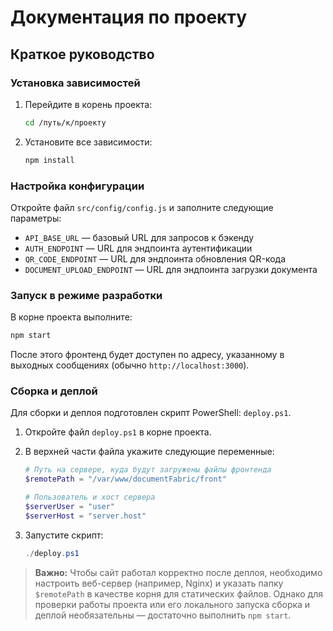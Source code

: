 # Документация по проекту

## Краткое руководство

### Установка зависимостей

1. Перейдите в корень проекта:

   ```bash
   cd /путь/к/проекту
   ```
2. Установите все зависимости:

   ```bash
   npm install
   ```

### Настройка конфигурации

Откройте файл `src/config/config.js` и заполните следующие параметры:

* `API_BASE_URL` — базовый URL для запросов к бэкенду
* `AUTH_ENDPOINT` — URL для эндпоинта аутентификации
* `QR_CODE_ENDPOINT` — URL для эндпоинта обновления QR-кода
* `DOCUMENT_UPLOAD_ENDPOINT` — URL для эндпоинта загрузки документа

### Запуск в режиме разработки

В корне проекта выполните:

```bash
npm start
```

После этого фронтенд будет доступен по адресу, указанному в выходных сообщениях (обычно `http://localhost:3000`).

### Сборка и деплой

Для сборки и деплоя подготовлен скрипт PowerShell: `deploy.ps1`.

1. Откройте файл `deploy.ps1` в корне проекта.
2. В верхней части файла укажите следующие переменные:

   ```powershell
   # Путь на сервере, куда будут загружены файлы фронтенда
   $remotePath = "/var/www/documentFabric/front"

   # Пользователь и хост сервера
   $serverUser = "user"
   $serverHost = "server.host"
   ```
3. Запустите скрипт:

   ```powershell
   ./deploy.ps1
   ```

> **Важно:**
> Чтобы сайт работал корректно после деплоя, необходимо настроить веб-сервер (например, Nginx) и указать папку `$remotePath` в качестве корня для статических файлов. Однако для проверки работы проекта или его локального запуска сборка и деплой необязательны — достаточно выполнить `npm start`.


